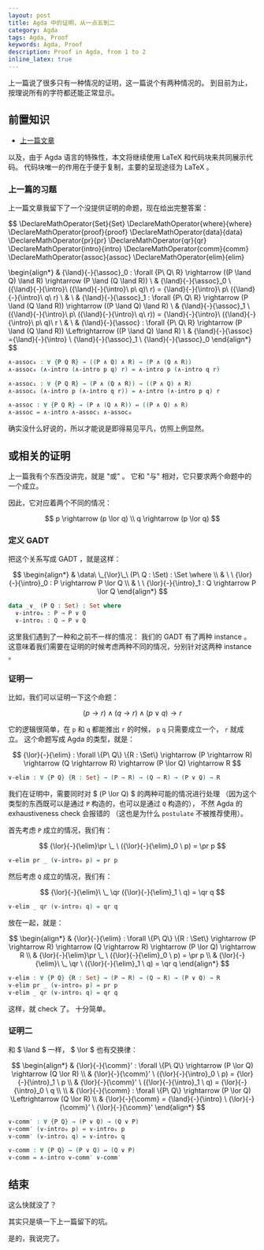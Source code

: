 ```yaml
---
layout: post
title: Agda 中的证明，从一点五到二
category: Agda
tags: Agda, Proof
keywords: Agda, Proof
description: Proof in Agda, from 1 to 2
inline_latex: true
---
```


上一篇说了很多只有一种情况的证明，这一篇说个有两种情况的。
到目前为止，按理说所有的字符都还能正常显示。

## 前置知识

+ [上一篇文章](../../../../2017/11/02/ProofInAgda2/)

以及，由于 Agda 语言的特殊性，本文将继续使用 LaTeX 和代码块来共同展示代码。
代码块唯一的作用在于便于复制，主要的呈现途径为 LaTeX 。

### 上一篇的习题

上一篇文章我留下了一个没提供证明的命题，现在给出完整答案：

$$
\DeclareMathOperator{Set}{Set}
\DeclareMathOperator{where}{where}
\DeclareMathOperator{proof}{proof}
\DeclareMathOperator{data}{data}
\DeclareMathOperator{pr}{pr}
\DeclareMathOperator{qr}{qr}
\DeclareMathOperator{intro}{intro}
\DeclareMathOperator{comm}{comm}
\DeclareMathOperator{assoc}{assoc}
\DeclareMathOperator{elim}{elim}

\begin{align*}
& {\land}{-}{\assoc}_0 : \forall \{P\ Q\ R\} \rightarrow ((P \land Q) \land R) \rightarrow (P \land (Q \land R)) \\
& {\land}{-}{\assoc}_0 \ ({\land}{-}{\intro}\ ({\land}{-}{\intro}\ p\ q)\ r) = {\land}{-}{\intro}\ p\ ({\land}{-}{\intro}\ q\ r) \\
& \\
& {\land}{-}{\assoc}_1 : \forall \{P\ Q\ R\} \rightarrow (P \land (Q \land R)) \rightarrow ((P \land Q) \land R) \\
& {\land}{-}{\assoc}_1 \ ({\land}{-}{\intro}\ p\ ({\land}{-}{\intro}\ q\ r)) = {\land}{-}{\intro}\ ({\land}{-}{\intro}\ p\ q)\ r \\
& \\
& {\land}{-}{\assoc} : \forall \{P\ Q\ R\} \rightarrow (P \land (Q \land R)) \Leftrightarrow ((P \land Q) \land R) \\
& {\land}{-}{\assoc} ={\land}{-}{\intro} \  {\land}{-}{\assoc}_1 \  {\land}{-}{\assoc}_0
\end{align*}
$$

```agda
∧-assoc₀ : ∀ {P Q R} → ((P ∧ Q) ∧ R) → (P ∧ (Q ∧ R))
∧-assoc₀ (∧-intro (∧-intro p q) r) = ∧-intro p (∧-intro q r)

∧-assoc₁ : ∀ {P Q R} → (P ∧ (Q ∧ R)) → ((P ∧ Q) ∧ R)
∧-assoc₁ (∧-intro p (∧-intro q r)) = ∧-intro (∧-intro p q) r

∧-assoc : ∀ {P Q R} → (P ∧ (Q ∧ R)) ⇔ ((P ∧ Q) ∧ R)
∧-assoc = ∧-intro ∧-assoc₁ ∧-assoc₀
```

确实没什么好说的，所以才能说是即得易见平凡，仿照上例显然。

## 或相关的证明

上一篇我有个东西没讲完，就是 "或" 。
它和 "与" 相对，它只要求两个命题中的一个成立。

因此，它对应着两个不同的情况：

$$
p \rightarrow (p \lor q) \\
q \rightarrow (p \lor q)
$$

### 定义 GADT

把这个关系写成 GADT ，就是这样：

$$
\begin{align*}
& \data\ \_{\lor}\_\ (P\ Q : \Set) : \Set \where \\
& \ \ {\lor}{-}{\intro}_0 : P \rightarrow P \lor Q \\
& \ \ {\lor}{-}{\intro}_1 : Q \rightarrow P \lor Q
\end{align*}
$$

```agda
data _∨_ (P Q : Set) : Set where
  ∨-intro₀ : P → P ∨ Q
  ∨-intro₁ : Q → P ∨ Q
```

这里我们遇到了一种和之前不一样的情况：
我们的 GADT 有了两种 instance 。
这意味着我们需要在证明的时候考虑两种不同的情况，分别针对这两种 instance 。

### 证明一

比如，我们可以证明一下这个命题：

$$
(p \rightarrow r) \land (q \rightarrow r) \land (p \lor q) \rightarrow r
$$

它的逻辑很简单，在 `p` 和 `q` 都能推出 `r` 的时候， `p` `q` 只需要成立一个， `r` 就成立。
这个命题写成 Agda 的类型，就是：

$$
{\lor}{-}{\elim} : \forall \{P\ Q\} \{R : \Set\} \rightarrow (P \rightarrow R) \rightarrow (Q \rightarrow R)
\rightarrow (P \lor Q) \rightarrow R
$$

```agda
∨-elim : ∀ {P Q} {R : Set} → (P → R) → (Q → R) → (P ∨ Q) → R
```

我们在证明中，需要同时对 $ (P \lor Q) $ 的两种可能的情况进行处理
（因为这个类型的东西既可以是通过 `P` 构造的，也可以是通过 `Q` 构造的），
不然 Agda 的 exhaustiveness check 会报错的
（这也是为什么 `postulate` 不被推荐使用）。

首先考虑 `P` 成立的情况，我们有：

$$
{\lor}{-}{\elim}\pr \_ \ ({\lor}{-}{\elim}_0 \ p) = \pr p
$$

```agda
∨-elim pr _ (∨-intro₀ p) = pr p
```

然后考虑 `Q` 成立的情况，我们有：

$$
{\lor}{-}{\elim}\ \_ \qr ({\lor}{-}{\elim}_1 \ q) = \qr q
$$

```agda
∨-elim _ qr (∨-intro₁ q) = qr q
```

放在一起，就是：

$$
\begin{align*}
& {\lor}{-}{\elim} : \forall \{P\ Q\} \{R : \Set\} \rightarrow (P \rightarrow R) \rightarrow (Q \rightarrow R)
\rightarrow (P \lor Q) \rightarrow R \\
& {\lor}{-}{\elim}\pr \_ \ ({\lor}{-}{\elim}_0 \ p) = \pr p \\
& {\lor}{-}{\elim}\ \_ \qr \ ({\lor}{-}{\elim}_1 \ q) = \qr q
\end{align*}
$$

```agda
∨-elim : ∀ {P Q} {R : Set} → (P → R) → (Q → R) → (P ∨ Q) → R
∨-elim pr _ (∨-intro₀ p) = pr p
∨-elim _ qr (∨-intro₁ q) = qr q
```

这样，就 check 了。
十分简单。

### 证明二

和 $ \land $ 一样， $ \lor $ 也有交换律：

$$
\begin{align*}
& {\lor}{-}{\comm}' : \forall \{P\ Q\} \rightarrow (P \lor Q) \rightarrow (Q \lor R) \\
& {\lor}{-}{\comm}' \ ({\lor}{-}{\intro}_0 \ p) = {\lor}{-}{\intro}_1 \ p \\
& {\lor}{-}{\comm}' \ ({\lor}{-}{\intro}_1 \ q) = {\lor}{-}{\intro}_0 \ q \\
\\
& {\lor}{-}{\comm} : \forall \{P\ Q\} \rightarrow (P \lor Q) \Leftrightarrow (Q \lor R) \\
& {\lor}{-}{\comm} = {\land}{-}{\intro} \ {\lor}{-}{\comm}' \ {\lor}{-}{\comm}'
\end{align*}
$$

```agda
∨-comm′ : ∀ {P Q} → (P ∨ Q) → (Q ∨ P)
∨-comm′ (∨-intro₀ p) = ∨-intro₁ p
∨-comm′ (∨-intro₁ q) = ∨-intro₀ q

∨-comm : ∀ {P Q} → (P ∨ Q) ⇔ (Q ∨ P)
∨-comm = ∧-intro ∨-comm′ ∨-comm′
```

## 结束

这么快就没了？

其实只是填一下上一篇留下的坑。

是的，我说完了。
